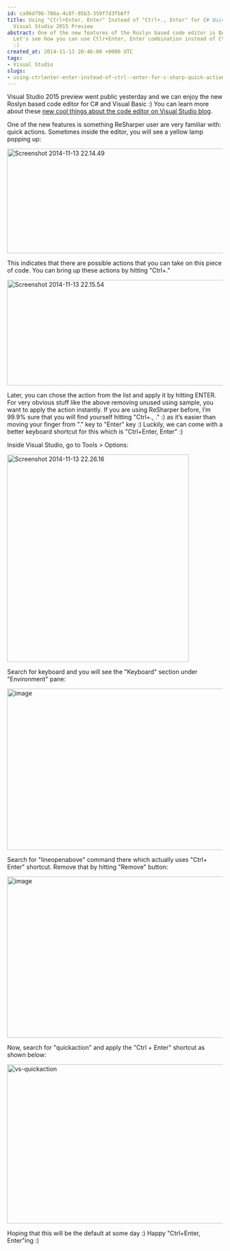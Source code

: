 ```yaml
---
id: ca96d796-786a-4c8f-95b3-359f7d3fb6ff
title: Using "Ctrl+Enter, Enter" Instead of "Ctrl+., Enter" for C# Quick Actions on
  Visual Studio 2015 Preview
abstract: One of the new features of the Roslyn based code editor is Quick Actions.
  Let's see how you can use Ctlr+Enter, Enter combination instead of Ctrl+., Enter
  :)
created_at: 2014-11-13 20:46:00 +0000 UTC
tags:
- Visual Studio
slugs:
- using-ctrlenter-enter-instead-of-ctrl--enter-for-c-sharp-quick-actions-on-visual-studio-2015-preview
---
```


<p>Visual Studio 2015 preview went public yesterday and we can enjoy the new Roslyn based code editor for C# and Visual Basic :) You can learn more about these <a href="http://blogs.msdn.com/b/visualstudio/archive/2014/11/12/the-c-and-visual-basic-code-focused-ide-experience.aspx">new cool things about the code editor on Visual Studio blog</a>.</p> <p>One of the new features is something ReSharper user are very familiar with: quick actions. Sometimes inside the editor, you will see a yellow lamp popping up:</p> <p><a href="https://tugberkugurlu.blob.core.windows.net/bloggyimages/6f88e2e2-50f1-4737-bd14-98ea9c7ffcc9.png"><img title="Screenshot 2014-11-13 22.14.49" style="border-top: 0px; border-right: 0px; background-image: none; border-bottom: 0px; padding-top: 0px; padding-left: 0px; border-left: 0px; display: inline; padding-right: 0px" border="0" alt="Screenshot 2014-11-13 22.14.49" src="https://tugberkugurlu.blob.core.windows.net/bloggyimages/87b38d33-f96a-404d-91ff-fd3ef675f190.png" width="644" height="244"></a></p> <p>This indicates that there are possible actions that you can take on this piece of code. You can bring up these actions by hitting "Ctrl+."</p> <p><a href="https://tugberkugurlu.blob.core.windows.net/bloggyimages/a1c984f8-b9ec-41f4-9810-bb8ea428a9ab.png"><img title="Screenshot 2014-11-13 22.15.54" style="border-top: 0px; border-right: 0px; background-image: none; border-bottom: 0px; padding-top: 0px; padding-left: 0px; border-left: 0px; display: inline; padding-right: 0px" border="0" alt="Screenshot 2014-11-13 22.15.54" src="https://tugberkugurlu.blob.core.windows.net/bloggyimages/f8dfb119-7af0-4017-9fe5-c97b2c8e2245.png" width="644" height="246"></a></p> <p>Later, you can chose the action from the list and apply it by hitting ENTER. For very obvious stuff like the above removing unused using sample, you want to apply the action instantly. If you are using ReSharper before, I’m 99.9% sure that you will find yourself hitting "Ctrl+., ." :) as it’s easier than moving your finger from "." key to "Enter" key :) Luckily, we can come with a better keyboard shortcut for this which is "Ctrl+Enter, Enter" :)</p> <p>Inside Visual Studio, go to Tools &gt; Options:</p> <p><a href="https://tugberkugurlu.blob.core.windows.net/bloggyimages/94714c9a-def8-4be5-a3cb-4a26afe3c386.png"><img title="Screenshot 2014-11-13 22.26.16" style="border-top: 0px; border-right: 0px; background-image: none; border-bottom: 0px; padding-top: 0px; padding-left: 0px; border-left: 0px; display: inline; padding-right: 0px" border="0" alt="Screenshot 2014-11-13 22.26.16" src="https://tugberkugurlu.blob.core.windows.net/bloggyimages/ed4fca67-2320-4a67-bdeb-2841dbaa45fe.png" width="424" height="484"></a></p> <p>Search for keyboard and you will see the "Keyboard" section under "Environment" pane:</p> <p><a href="https://tugberkugurlu.blob.core.windows.net/bloggyimages/80786651-486f-4c25-a00d-42ec32c481da.png"><img title="image" style="border-top: 0px; border-right: 0px; background-image: none; border-bottom: 0px; padding-top: 0px; padding-left: 0px; border-left: 0px; display: inline; padding-right: 0px" border="0" alt="image" src="https://tugberkugurlu.blob.core.windows.net/bloggyimages/b07fe3bf-5d3b-4aa5-83f7-6958adf5457f.png" width="644" height="376"></a></p> <p>Search for "lineopenabove" command there which actually uses "Ctrl+ Enter" shortcut. Remove that by hitting "Remove" button:</p> <p><a href="https://tugberkugurlu.blob.core.windows.net/bloggyimages/c19d756c-6fb5-47e3-81a6-923ba7e98aed.png"><img title="image" style="border-top: 0px; border-right: 0px; background-image: none; border-bottom: 0px; padding-top: 0px; padding-left: 0px; border-left: 0px; display: inline; padding-right: 0px" border="0" alt="image" src="https://tugberkugurlu.blob.core.windows.net/bloggyimages/717b86d1-6054-4ef3-9bd1-907416ebad6f.png" width="644" height="376"></a></p> <p>Now, search for "quickaction" and apply the "Ctrl + Enter" shortcut as shown below:</p> <p><a href="https://tugberkugurlu.blob.core.windows.net/bloggyimages/8f173541-a697-4d7b-8598-fbb3f497c0b9.gif"><img title="vs-quickaction" style="display: inline" alt="vs-quickaction" src="https://tugberkugurlu.blob.core.windows.net/bloggyimages/a53bf94d-5821-4e57-b50d-f952c8888fdb.gif" width="640" height="371"></a></p> <p>Hoping that this will be the default at some day :) Happy "Ctrl+Enter, Enter"ing :)</p>  
